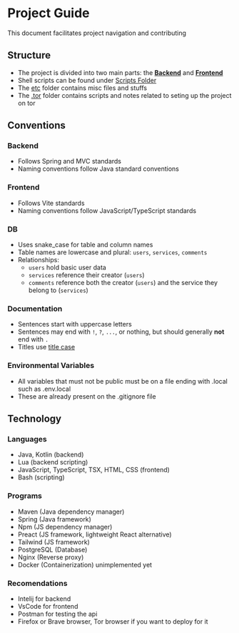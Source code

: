 
# Project Guide

This document facilitates project navigation and contributing

## Structure
- The project is divided into two main parts: the [**Backend**](./SmartServiceHub/SmartServiceHub-backend) and [**Frontend**](./SmartServiceHub/SmartServiceHub-frontend)
- Shell scripts can be found under [Scripts Folder](./scripts/)
- The [etc](./etc/) folder contains misc files and stuffs
- The [.tor](./.tor/) folder contains scripts and notes related to seting up the project on tor

## Conventions

### Backend
- Follows Spring and MVC standards  
- Naming conventions follow Java standard conventions

### Frontend
- Follows Vite standards  
- Naming conventions follow JavaScript/TypeScript standards

### DB
- Uses snake_case for table and column names  
- Table names are lowercase and plural: `users`, `services`, `comments`  
- Relationships:  
  - `users` hold basic user data  
  - `services` reference their creator (`users`)  
  - `comments` reference both the creator (`users`) and the service they belong to (`services`)

### Documentation
- Sentences start with uppercase letters  
- Sentences may end with `!`, `?`, `...`, or nothing, but should generally **not** end with `.`  
- Titles use [title case](https://en.wikipedia.org/wiki/Title_case) 

### Environmental Variables
- All variables that must not be public must be on a file ending with .local such as .env.local
- These are already present on the .gitignore file

## Technology

### Languages
- Java, Kotlin (backend)  
- Lua (backend scripting)  
- JavaScript, TypeScript, TSX, HTML, CSS (frontend)  
- Bash (scripting)

### Programs
- Maven (Java dependency manager)  
- Spring (Java framework)  
- Npm (JS dependency manager)  
- Preact (JS framework, lightweight React alternative)  
- Tailwind (JS framework)
- PostgreSQL (Database)
- Nginx (Reverse proxy)
- Docker (Containerization) unimplemented yet

### Recomendations
- Intelij for backend 
- VsCode for frontend
- Postman for testing the api
- Firefox or Brave browser, Tor browser if you want to deploy for it

